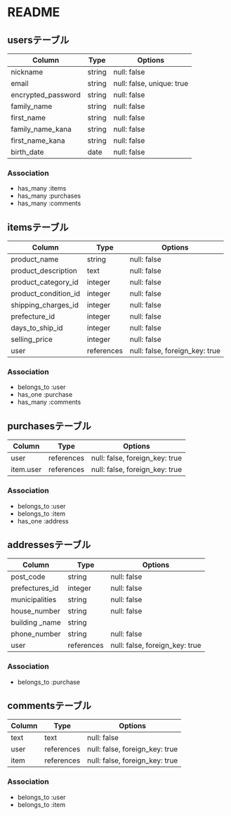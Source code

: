 # README

## usersテーブル

| Column             | Type       | Options                   |
| ------------------ | ---------- | ------------------------- |
| nickname           | string     | null: false               |
| email              | string     | null: false, unique: true |
| encrypted_password | string     | null: false               |
| family_name        | string     | null: false               |
| first_name         | string     | null: false               |
| family_name_kana   | string     | null: false               |
| first_name_kana    | string     | null: false               |
| birth_date         | date       | null: false               |

### Association
- has_many :items
- has_many :purchases
- has_many :comments


## itemsテーブル

| Column               | Type       | Options                        |
| -------------------- | ---------- | ------------------------------ |
| product_name         | string     | null: false                    |
| product_description  | text       | null: false                    |
| product_category_id  | integer    | null: false                    |
| product_condition_id | integer    | null: false                    |
| shipping_charges_id  | integer    | null: false                    |
| prefecture_id        | integer    | null: false                    |
| days_to_ship_id      | integer    | null: false                    |
| selling_price        | integer    | null: false                    |
| user                 | references | null: false, foreign_key: true |

### Association
- belongs_to :user
- has_one :purchase
- has_many :comments


## purchasesテーブル

| Column    | Type       | Options                        |
| --------- | ---------- | ------------------------------ |
| user      | references | null: false, foreign_key: true |
| item.user | references | null: false, foreign_key: true |

### Association
- belongs_to :user
- belongs_to :item
- has_one :address


## addressesテーブル

| Column         | Type       | Options                        |
| -------------- | ---------- | ------------------------------ |
| post_code      | string     | null: false                    |
| prefectures_id | integer    | null: false                    |
| municipalities | string     | null: false                    |
| house_number   | string     | null: false                    |
| building _name | string     |                                |
| phone_number   | string     | null: false                    |
| user           | references | null: false, foreign_key: true |

### Association
- belongs_to :purchase


## commentsテーブル

| Column | Type       | Options                        |
| ------ | ---------- | ------------------------------ |
| text   | text       | null: false                    |
| user   | references | null: false, foreign_key: true |
| item   | references | null: false, foreign_key: true |

### Association
- belongs_to :user
- belongs_to :item